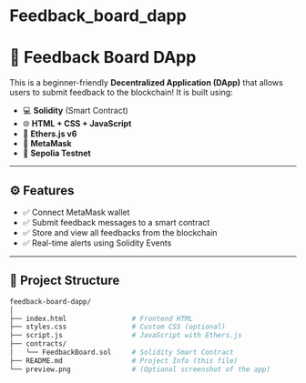# Feedback_board_dapp

# 📝 Feedback Board DApp

This is a beginner-friendly **Decentralized Application (DApp)** that allows users to submit feedback to the blockchain! It is built using:

- 💻 **Solidity** (Smart Contract)
- 🌐 **HTML + CSS + JavaScript**
- 🔗 **Ethers.js v6**
- 🦊 **MetaMask**
- 🧪 **Sepolia Testnet**

---

## ⚙️ Features

- ✅ Connect MetaMask wallet
- ✅ Submit feedback messages to a smart contract
- ✅ Store and view all feedbacks from the blockchain
- ✅ Real-time alerts using Solidity Events

---

## 📁 Project Structure

```bash
feedback-board-dapp/
│
├── index.html                # Frontend HTML
├── styles.css                # Custom CSS (optional)
├── script.js                 # JavaScript with Ethers.js
├── contracts/
│   └── FeedbackBoard.sol     # Solidity Smart Contract
├── README.md                 # Project Info (this file)
└── preview.png               # (Optional screenshot of the app)
